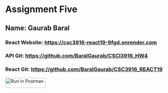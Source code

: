 # Assignment Five
## Name: Gaurab Baral

### React Website: https://csc3916-react19-9fgd.onrender.com
### API Git: https://github.com/BaralGaurab/CSCI3916_HW4
### React Git: https://github.com/BaralGaurab/CSC3916_REACT19

[<img src="https://run.pstmn.io/button.svg" alt="Run In Postman" style="width: 128px; height: 32px;">](https://app.getpostman.com/run-collection/41738468-22df515a-fa84-4ae0-a310-62e2908c091f?action=collection%2Ffork&source=rip_markdown&collection-url=entityId%3D41738468-22df515a-fa84-4ae0-a310-62e2908c091f%26entityType%3Dcollection%26workspaceId%3D8e5661a6-a63a-4245-9c5c-1f2c691db6cc#?env%5BBaral_HW4%5D=W3sia2V5IjoiSldUIiwidmFsdWUiOiIiLCJlbmFibGVkIjp0cnVlLCJ0eXBlIjoiYW55In0seyJrZXkiOiJtb3ZpZUlkIiwidmFsdWUiOiIiLCJlbmFibGVkIjp0cnVlLCJ0eXBlIjoiYW55In1d)